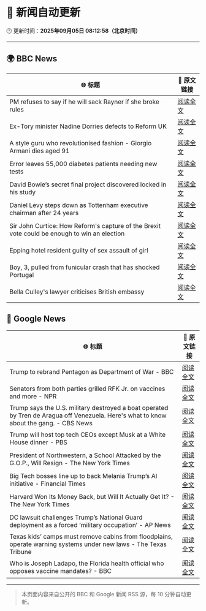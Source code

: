 # 🧠 新闻自动更新

🕒 更新时间：**2025年09月05日 08:12:58（北京时间）**

---

## 🌍 BBC News

| 🌐 标题 | 🔗 原文链接 |
|--------|-------------|
| PM refuses to say if he will sack Rayner if she broke rules | [阅读全文](https://www.bbc.com/news/articles/ce321d2n45vo?at_medium=RSS&at_campaign=rss) |
| Ex-Tory minister Nadine Dorries defects to Reform UK | [阅读全文](https://www.bbc.com/news/articles/cj9zld87y1go?at_medium=RSS&at_campaign=rss) |
| A style guru who revolutionised fashion - Giorgio Armani dies aged 91 | [阅读全文](https://www.bbc.com/news/articles/c90z02n04nwo?at_medium=RSS&at_campaign=rss) |
| Error leaves 55,000 diabetes patients needing new tests | [阅读全文](https://www.bbc.com/news/articles/c4g7d3w7gdlo?at_medium=RSS&at_campaign=rss) |
| David Bowie’s secret final project discovered locked in his study | [阅读全文](https://www.bbc.com/news/articles/c3dpdpvj083o?at_medium=RSS&at_campaign=rss) |
| Daniel Levy steps down as Tottenham executive chairman after 24 years | [阅读全文](https://www.bbc.com/sport/football/articles/c9qng2rj38do?at_medium=RSS&at_campaign=rss) |
| Sir John Curtice: How Reform's capture of the Brexit vote could be enough to win an election | [阅读全文](https://www.bbc.com/news/articles/cwy853rj2kzo?at_medium=RSS&at_campaign=rss) |
| Epping hotel resident guilty of sex assault of girl | [阅读全文](https://www.bbc.com/news/articles/cde3w04jwjzo?at_medium=RSS&at_campaign=rss) |
| Boy, 3, pulled from funicular crash that has shocked Portugal | [阅读全文](https://www.bbc.com/news/articles/cgrqj7ydr0ko?at_medium=RSS&at_campaign=rss) |
| Bella Culley's lawyer criticises British embassy | [阅读全文](https://www.bbc.com/news/articles/cvg43xxerlvo?at_medium=RSS&at_campaign=rss) |

## 📰 Google News

| 🌐 标题 | 🔗 原文链接 |
|--------|-------------|
| Trump to rebrand Pentagon as Department of War - BBC | [阅读全文](https://news.google.com/rss/articles/CBMiWkFVX3lxTE1ONnBHX3dFaTlQNE1wT1ptR0VuV19NV3RJRWZjeVYtbVFRYUlTeEdHSmltcEFCOVZsamlNZi02dl81cW1pdVA2MzVCNkp2VllKM3ZXeHgwaDIxZ9IBX0FVX3lxTE4tTUhlLTNDZDRtR3hPakJBLVB6cTJPMnhieGFpdGRRY3R5eHAxUFpmVldNdVdoYUEyYnJkRm5SaENselVkRkhGOVBHNS1jcWZuRUJjYWo0Y3NKbUFvU3lF?oc=5) |
| Senators from both parties grilled RFK Jr. on vaccines and more - NPR | [阅读全文](https://news.google.com/rss/articles/CBMirwFBVV95cUxPMGNBS0ZDUWgyT3BiV0RhMjFZWmNHNzJQYS1ZYXFLY0Vhdnp4VzJuN2ZmZFdVT0tZUi05cUY5cGNBLVNXVGM4YUNPUVgyNXA5eE9Ub3R6ZUoyYTRidUVBQjFudXFoZzVYa2tXaVo0Qzd6ZVlwSXhPcy0xSzJ3VGpsRDdpTXZXeDk5Vk0wQW15YUpiVFZrVk1lc24zM2ZtczN3WDJ2c0FWVkRRYkZHNVdR?oc=5) |
| Trump says the U.S. military destroyed a boat operated by Tren de Aragua off Venezuela. Here's what to know about the gang. - CBS News | [阅读全文](https://news.google.com/rss/articles/CBMiekFVX3lxTE83ZVpnZ1d6U1RrZEt0TlRYUlpxSHQyM3c5eF9TdTdJMGZQNGtNbDBSbzJnWkdoOWQ3ek5fMDdwQmhlMVU2b2RBVWdsY19yUlhZTFV2ci05czhoUTdacTBTQ0xPUzYtM3g2QkFZTUR6NExJOEpWLWhIbUhR0gF_QVVfeXFMTllucTdCeGVIeXZzUlFEcHdZMnRhSktFdlJoZjg0b1hTUWkyVmNiMERyUXRkS2x5TzhIVHlPUmhGT3ZVTmVTbkotcVZxWE5QUm0wcUxRRXV0Q3FDQ0hHQldCM3YtMURxZm11Wjg0NFB0ZHVoRkNQZEFJamxXclNiaw?oc=5) |
| Trump will host top tech CEOs except Musk at a White House dinner - PBS | [阅读全文](https://news.google.com/rss/articles/CBMipgFBVV95cUxQSEpSWUZScE9CY0VpbDk4Q2ZKOGMyRzJoc2JXN2cwUlphaFRsV1Vha1B0MzFtY1Fjdjd5Y1RERm5MQmNCVDBjamN2Vmk2Zl9LQmYwWHpLZS1scThpN0kzSldaZXlITE94Z09QU0R0OFY3Q0xpVTBpRXA3cmNLWk12aVo3UW1DamVGXzBEV2pEek9IM3V6TnRmQ083Yy0tQmU3ZDdEZkln0gGrAUFVX3lxTFBlWS10T3BJNHdJQ1d5cWFZUDBCUEhqalB1VTVDd3lRQUt0YjA4Q3pfcjFMd0dRY19ZN1JWWHdBaUtIazR0cHRtYUREYmlRYllEMzNGa18wc2t1V2kyc1FXemRINW9udGw3UTNJZmZ5TW0tNHRnSWw4end2T29VcGxSTnRXSUFuM1dNNG5GdURBbE4yak0zWVJjWW9aM3hlOGduLVVrZkRoZmx5TQ?oc=5) |
| President of Northwestern, a School Attacked by the G.O.P., Will Resign - The New York Times | [阅读全文](https://news.google.com/rss/articles/CBMifkFVX3lxTFBhZlVzVjBpLUxXRWV6RTZwRHBzLWgydWEwX1pBY3VlaVUtVVdUYnFKM0ZtTjh5b3VDR1A1bmE3MHJJb3NqWGhrYW9kMVl2WDV4SVhsd3prbjMzM0QtNjFxUTd3Yk45dWZQZmRRYmZ2QXdLNTUxV3hyeDQ0QjA3dw?oc=5) |
| Big Tech bosses line up to back Melania Trump’s AI initiative - Financial Times | [阅读全文](https://news.google.com/rss/articles/CBMicEFVX3lxTE1MZHJtOFV1QkZ0X2czX09sR1k3Z1V2TE9qdW11dzJ6TF9wWGVraEMyRDF6U1Rmamdxc005Nng0dnBMQ0ZSOUhMY0piRjFxSHFUaUp4YWhnVDVJY3YyMzhGQzJMMWJFNllwZk1jeWVWZkQ?oc=5) |
| Harvard Won Its Money Back, but Will It Actually Get It? - The New York Times | [阅读全文](https://news.google.com/rss/articles/CBMioAFBVV95cUxOc2U1OTJrcEVVQnhyN29EQ1J4OXdQTFNjMzdfMnZSWGt2NkVYVXBmNkhvM0FLU09DUFBQdVFUTkQ0ZkV5blhZa2RWVGhJTGl0d0tJbDZONThhNUVhamppeTk0SjBrLVQ1T09yTGU3dHNIUEpfbExpOVRyai1RMmF4MU1vOVIwZHZKZUYtLVFrMnY0ZlRRQ3U4dUUzVTY0VWJi?oc=5) |
| DC lawsuit challenges Trump’s National Guard deployment as a forced ‘military occupation’ - AP News | [阅读全文](https://news.google.com/rss/articles/CBMiuwFBVV95cUxPcWhRQmxLRjhXQ0VzUTRxTGpPdmRkTnJXUm5LQm9qdzhKcDhDeUZVeW0welg3VkJqZzctTDV4dmFZbDV4Wk1yeHFHM0plcWdsNTlTeGpXcXQwb01velY1SlQyZ0hsSXM0U1BZTXF6MFRpQkVlZkt2cEdweTFubmJZanFMSnladDVPMlUyRFMzbi11UGp1RTVvTTBWalZFbWNhaVk5bVhLbnBZVDZMR3VwaUhnWU1hNU9UWHJz?oc=5) |
| Texas kids’ camps must remove cabins from floodplains, operate warning systems under new laws - The Texas Tribune | [阅读全文](https://news.google.com/rss/articles/CBMiekFVX3lxTE5OY2tsRWVyZ05IVnRzU1hMRS1iWTRLakVBNUI1YmoxQnEtQWRXTzdwcjZkM2NnejM4OGlLMnVJcVkzTFE3MzBPY0hCLXVacWJ2LTlJRi1vOWF0bTlqXzlyVmc4X1FBT0c1N1ZNVko5MmhuMkd5cEtsNG93?oc=5) |
| Who is Joseph Ladapo, the Florida health official who opposes vaccine mandates? - BBC | [阅读全文](https://news.google.com/rss/articles/CBMiWkFVX3lxTE9UalY3WFdKYXI5ZUNWLTVOWVhLVkRlZGwyLTdBSXg5Zk0tMF8yOVBBLUJvM1VwRU9FNjRfODNtX2h5Q050Tk9uQ2lZYkJIcUV0RER6YzBIVWFLZ9IBX0FVX3lxTE5DQVpIUmxIX2tEYmluRE9kQmJOaWkwTHF3MUFvbW5CRnVzbFFQY25sRk43RDRKaHBVc1FCWm1OdFdGbTFaSldQV0tnR2hYcmo5RzJIdE5JakJQNm9pVzIw?oc=5) |

---
> 本页面内容来自公开的 BBC 和 Google 新闻 RSS 源，每 10 分钟自动更新。